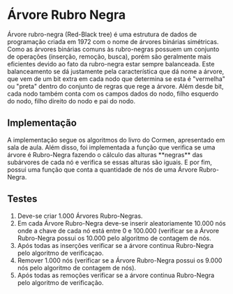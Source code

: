 # Árvore Rubro Negra
<p>
Árvore rubro-negra (Red-Black tree) é uma estrutura de dados de programação criada em 1972 com o nome de árvores binárias simétricas. Como as árvores binárias comuns às rubro-negras possuem um conjunto de operações (inserção, remoção, busca), porém são geralmente mais eficientes devido ao fato da rubro-negra estar sempre balanceada. Este balanceamento se dá justamente pela característica que dá nome a árvore, que vem de um bit extra em cada nodo que determina se esta é "vermelha" ou "preta" dentro do conjunto de regras que rege a árvore. Além desde bit, cada nodo também conta com os campos dados do nodo, filho esquerdo do nodo, filho direito do nodo e pai do nodo. 
</p>

<h2>Implementação</h2>
<p> 
  A implementação segue os algoritmos do livro do Cormen, apresentado em sala de aula. Além disso, foi implementada a função que verifica se uma árvore é Rubro-Negra fazendo o cálculo das alturas **negras** das subárvores de cada nó e verifica se essas alturas são iguais. E por fim, possui uma função que conta a quantidade de nós de uma Árvore Rubro-Negra.
</p>

## Testes
<ol>
  <li>Deve-se criar 1.000  Árvores Rubro-Negras.</li>
  <li>Em cada Árvore Rubro-Negra deve-se inserir aleatoriamente 10.000 nós      onde a chave de cada nó está entre 0 e 100.000 (verificar se a Árvore Rubro-Negra possui os 10.000 pelo algoritmo de contagem de nós.</li>
  <li>Após todas as inserções verificar se a árvore continua Rubro-Negra pelo algoritmo de verificaçao.</li>
  <li>Remover 1.000 nós (verificar se a Árvore Rubro-Negra possui os 9.000 nós pelo algoritmo de contagem de nós).</li>
  <li>Após todas as remoções verificar se a árvore continua Rubro-Negra pelo algoritmo de verificação.</li>
</ol>
